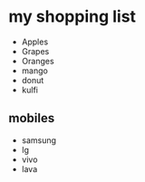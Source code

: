 # my shopping list

- Apples
- Grapes
- Oranges
 - mango
- donut
- kulfi

## mobiles
- samsung
- lg
- vivo
- lava
